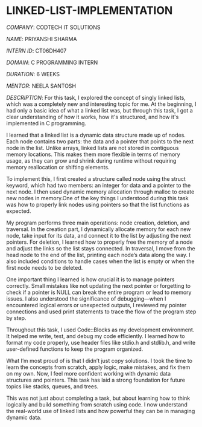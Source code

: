 # LINKED-LIST-IMPLEMENTATION
*COMPANY*: CODTECH IT SOLUTIONS

*NAME*: PRIYANSHI SHARMA 

*INTERN ID*: CT06DH407

*DOMAIN*: C PROGRAMMING INTERN

*DURATION*: 6 WEEKS

*MENTOR*: NEELA SANTOSH

*DESCRIPTION*: For this task, I explored the concept of singly linked lists, which was a completely new and interesting topic for me. At the beginning, I had only a basic idea of what a linked list was, but through this task, I got a clear understanding of how it works, how it's structured, and how it's implemented in C programming.

I learned that a linked list is a dynamic data structure made up of nodes. Each node contains two parts: the data and a pointer that points to the next node in the list. Unlike arrays, linked lists are not stored in contiguous memory locations. This makes them more flexible in terms of memory usage, as they can grow and shrink during runtime without requiring memory reallocation or shifting elements.

To implement this, I first created a structure called node using the struct keyword, which had two members: an integer for data and a pointer to the next node. I then used dynamic memory allocation through malloc to create new nodes in memory.One of the key things I understood during this task was how to properly link nodes using pointers so that the list functions as expected.

My program performs three main operations: node creation, deletion, and traversal. In the creation part, I dynamically allocate memory for each new node, take input for its data, and connect it to the list by adjusting the next pointers. For deletion, I learned how to properly free the memory of a node and adjust the links so the list stays connected. In traversal, I move from the head node to the end of the list, printing each node’s data along the way. I also included conditions to handle cases when the list is empty or when the first node needs to be deleted.

One important thing I learned is how crucial it is to manage pointers correctly. Small mistakes like not updating the next pointer or forgetting to check if a pointer is NULL can break the entire program or lead to memory issues. I also understood the significance of debugging—when I encountered logical errors or unexpected outputs, I reviewed my pointer connections and used print statements to trace the flow of the program step by step.

Throughout this task, I used Code::Blocks as my development environment. It helped me write, test, and debug my code efficiently. I learned how to format my code properly, use header files like stdio.h and stdlib.h, and write user-defined functions to keep the program organized.

What I’m most proud of is that I didn’t just copy solutions. I took the time to learn the concepts from scratch, apply logic, make mistakes, and fix them on my own. Now, I feel more confident working with dynamic data structures and pointers. This task has laid a strong foundation for future topics like stacks, queues, and trees.

This was not just about completing a task, but about learning how to think logically and build something from scratch using code. I now understand the real-world use of linked lists and how powerful they can be in managing dynamic data.

